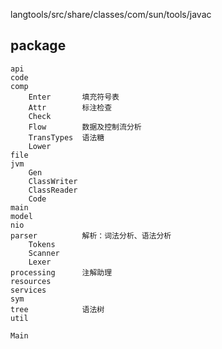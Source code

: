 langtools/src/share/classes/com/sun/tools/javac
## package
```
api
code
comp            
    Enter       填充符号表
    Attr        标注检查
    Check         
    Flow        数据及控制流分析
    TransTypes  语法糖
    Lower          
file
jvm
    Gen
    ClassWriter
    ClassReader
    Code
main
model
nio
parser          解析：词法分析、语法分析
    Tokens
    Scanner
    Lexer
processing      注解助理
resources
services
sym
tree            语法树
util

Main
```